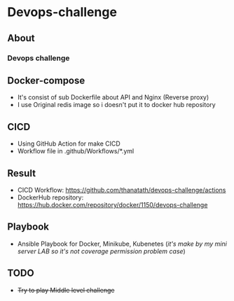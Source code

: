 # Devops-challenge

## About <a name = "about"></a>

<h3> Devops challenge </h3>

<a name = "getting_started"></a>


## Docker-compose


- It's consist of sub Dockerfile about API and Nginx (Reverse proxy)
- I use Original redis image so i doesn't put it to docker hub repository


## CICD


- Using GitHub Action for make CICD 
- Workflow file in .github/Workflows/*.yml

## Result
- CICD Workflow: https://github.com/thanatath/devops-challenge/actions
- DockerHub repository: https://hub.docker.com/repository/docker/1150/devops-challenge

## Playbook

- Ansible Playbook for Docker, Minikube, Kubenetes 
 (*it's make by my mini server LAB so it's not coverage permission problem case*)


## TODO
- <s>Try to play Middle level challenge</s>




